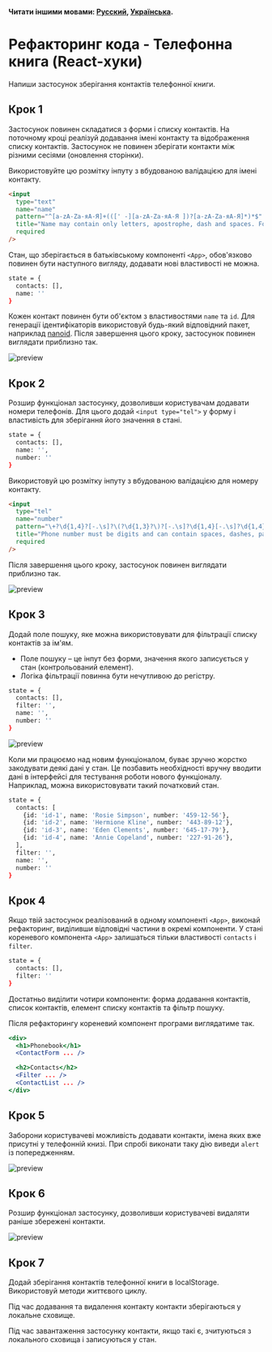 **Читати іншими мовами: [Русский](README.md), [Українська](README.ua.md).**

# Рефакторинг кода - Телефонна книга (React-хуки)

Напиши застосунок зберігання контактів телефонної книги.

## Крок 1

Застосунок повинен складатися з форми і списку контактів. На поточному кроці
реалізуй додавання імені контакту та відображення списку контактів. Застосунок
не повинен зберігати контакти між різними сесіями (оновлення сторінки).

Використовуйте цю розмітку інпуту з вбудованою валідацією для імені контакту.

```html
<input
  type="text"
  name="name"
  pattern="^[a-zA-Zа-яА-Я]+(([' -][a-zA-Zа-яА-Я ])?[a-zA-Zа-яА-Я]*)*$"
  title="Name may contain only letters, apostrophe, dash and spaces. For example Adrian, Jacob Mercer, Charles de Batz de Castelmore d'Artagnan"
  required
/>
```

Стан, що зберігається в батьківському компоненті `<App>`, обов'язково повинен
бути наступного вигляду, додавати нові властивості не можна.

```bash
state = {
  contacts: [],
  name: ''
}
```

Кожен контакт повинен бути об'єктом з властивостями `name` та `id`. Для
генерації ідентифікаторів використовуй будь-який відповідний пакет, наприклад
[nanoid](https://www.npmjs.com/package/nanoid). Після завершення цього кроку,
застосунок повинен виглядати приблизно так.

![preview](./mockup/step-1.png)

## Крок 2

Розшир функціонал застосунку, дозволивши користувачам додавати номери телефонів.
Для цього додай `<input type="tel">` у форму і властивість для зберігання його
значення в стані.

```bash
state = {
  contacts: [],
  name: '',
  number: ''
}
```

Використовуй цю розмітку інпуту з вбудованою валідацією для номеру контакту.

```html
<input
  type="tel"
  name="number"
  pattern="\+?\d{1,4}?[-.\s]?\(?\d{1,3}?\)?[-.\s]?\d{1,4}[-.\s]?\d{1,4}[-.\s]?\d{1,9}"
  title="Phone number must be digits and can contain spaces, dashes, parentheses and can start with +"
  required
/>
```

Після завершення цього кроку, застосунок повинен виглядати приблизно так.

![preview](./mockup/step-2.png)

## Крок 3

Додай поле пошуку, яке можна використовувати для фільтрації списку контактів за
ім'ям.

- Поле пошуку – це інпут без форми, значення якого записується у стан
  (контрольований елемент).
- Логіка фільтрації повинна бути нечутливою до регістру.

```bash
state = {
  contacts: [],
  filter: '',
  name: '',
  number: ''
}
```

![preview](./mockup/step-3.gif)

Коли ми працюємо над новим функціоналом, буває зручно жорстко закодувати деякі
дані у стан. Це позбавить необхідності вручну вводити дані в інтерфейсі для
тестування роботи нового функціоналу. Наприклад, можна використовувати такий
початковий стан.

```bash
state = {
  contacts: [
    {id: 'id-1', name: 'Rosie Simpson', number: '459-12-56'},
    {id: 'id-2', name: 'Hermione Kline', number: '443-89-12'},
    {id: 'id-3', name: 'Eden Clements', number: '645-17-79'},
    {id: 'id-4', name: 'Annie Copeland', number: '227-91-26'},
  ],
  filter: '',
  name: '',
  number: ''
}
```

## Крок 4

Якщо твій застосунок реалізований в одному компоненті `<App>`, виконай
рефакторинг, виділивши відповідні частини в окремі компоненти. У стані
кореневого компонента `<App>` залишаться тільки властивості `contacts` і
`filter`.

```bash
state = {
  contacts: [],
  filter: ''
}
```

Достатньо виділити чотири компоненти: форма додавання контактів, список
контактів, елемент списку контактів та фільтр пошуку.

Після рефакторингу кореневий компонент програми виглядатиме так.

```jsx
<div>
  <h1>Phonebook</h1>
  <ContactForm ... />

  <h2>Contacts</h2>
  <Filter ... />
  <ContactList ... />
</div>
```

## Крок 5

Заборони користувачеві можливість додавати контакти, імена яких вже присутні у
телефонній книзі. При спробі виконати таку дію виведи `alert` із попередженням.

![preview](./mockup/step-5.png)

## Крок 6

Розшир функціонал застосунку, дозволивши користувачеві видаляти раніше збережені
контакти.

![preview](./mockup/step-6.gif)

## Крок 7

Додай зберігання контактів телефонної книги в localStorage. Використовуй методи
життєвого циклу.

Під час додавання та видалення контакту контакти зберігаються у локальне
сховище.

Під час завантаження застосунку контакти, якщо такі є, зчитуються з локального
сховища і записуються у стан.
